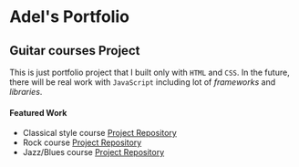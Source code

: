# Adel's Portfolio

## Guitar courses Project
This is just portfolio project that I built only with `HTML` and `CSS`. In the future, there will be real work with `JavaScript` including lot of _frameworks_ and _libraries_.
#### Featured Work

- Classical style course [Project Repository](https://github.com/Adetec/classical-guitar-course)
- Rock course [Project Repository](https://github.com/Adetec/rock-guitar-course)
- Jazz/Blues course [Project Repository](https://github.com/Adetec/jazz-guitar-course)